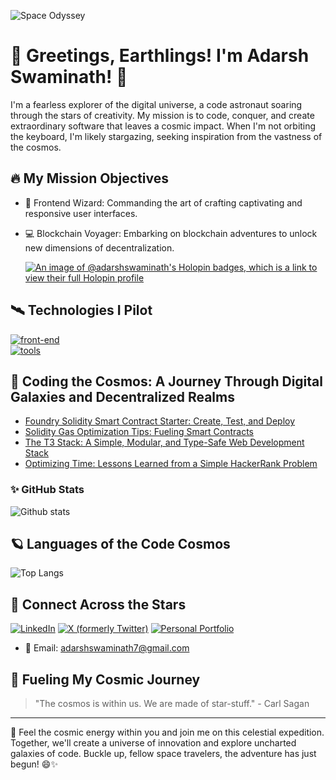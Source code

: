 <!-- Banner Image -->
![Space Odyssey](https://wallpapercave.com/wp/wp6657817.jpg)

<!-- Your Name and Introduction -->
# 🚀 Greetings, Earthlings! I'm Adarsh Swaminath! 👋

<!-- Your Bio -->
I'm a fearless explorer of the digital universe, a code astronaut soaring through the stars of creativity. My mission is to code, conquer, and create extraordinary software that leaves a cosmic impact. When I'm not orbiting the keyboard, I'm likely stargazing, seeking inspiration from the vastness of the cosmos.

<!-- Your Interests with Realistic Icons -->
## 🔥 My Mission Objectives

- 🚀 Frontend Wizard: Commanding the art of crafting captivating and responsive user interfaces.
- 💻 Blockchain Voyager: Embarking on blockchain adventures to unlock new dimensions of decentralization.

  [![An image of @adarshswaminath's Holopin badges, which is a link to view their full Holopin profile](https://holopin.me/adarshswaminath)](https://holopin.io/@adarshswaminath)


<!-- Technologies I Pilot -->
## 🛰️ Technologies I Pilot

[![front-end](https://skillicons.dev/icons?i=html,css,js,react,astro,tailwindcss,nextjs,prisma,python,solidity,bash,flask)](https://github.com/adarshswamianth) <br/>
[![tools](https://skillicons.dev/icons?i=vscode,git,github,ipfs,linux,netlify,vercel,vite)](https://github.com/adarshswamianth)


<!-- Mission Logs: Coding Adventures and Blockchain Explorations -->
## 🌌 Coding the Cosmos: A Journey Through Digital Galaxies and Decentralized Realms

<!-- Writeups -->
- [Foundry Solidity Smart Contract Starter: Create, Test, and Deploy](https://coinsbench.com/solidity-smartcontract-starter-create-test-and-deploy-with-foundry-1a0bc8f4f916)
- [Solidity Gas Optimization Tips: Fueling Smart Contracts](https://medium.com/coinsbench/solidity-gas-optimization-tips-52e62d4ce57d)
- [The T3 Stack: A Simple, Modular, and Type-Safe Web Development Stack](https://medium.com/stackademic/the-t3-stack-a-simple-modular-and-type-safe-web-development-stack-9f191c47f17e)
- [Optimizing Time: Lessons Learned from a Simple HackerRank Problem](https://medium.com/@adarshswaminath7/optimizing-time-lessons-learned-from-a-simple-hackerrank-problem-8a25cfc55aee)
<!-- Your GitHub Stats and Streak -->
### ✨ GitHub Stats

<div style="display: flex; align-items: flex-start; justify-content: space-between;">
<!--   <img src="https://github-readme-stats.vercel.app/api?username=adarshswaminath&theme=radical" alt="Adarsh's GitHub Stats" style="flex: 1; max-width: 50%;"> -->
  <img src="https://github-readme-stats.vercel.app/api?username=adarshswaminath&theme=midnight-purple&show_icons=true&hide_border=true&count_private=true" alt="Github stats"/>
<!--   <img src="https://github-readme-streak-stats.herokuapp.com/?user=adarshswaminath&theme=midnight-purple&hide_border=true" alt="Streaks"/> -->
</div>

<!-- Your Top Languages -->
## 🪐 Languages of the Code Cosmos
![Top Langs](https://github-readme-stats.vercel.app/api/top-langs/?username=adarshswaminath&theme=midnight-purple&show_icons=true&hide_border=true&layout=compact)

<!-- Your Social Media and Contact Info with Icons -->
## 🌟 Connect Across the Stars
[![LinkedIn](https://img.shields.io/badge/LinkedIn-Adarsh%20Swaminath-blue?style=flat-square&logo=linkedin&logoColor=white)](https://www.linkedin.com/in/adarshswaminath/)
[![X (formerly Twitter)](https://img.shields.io/badge/Twitter-@adarshs002-blue?style=flat-square&logo=twitter&logoColor=white)](https://twitter.com/adarshs002)
[![Personal Portfolio](https://img.shields.io/badge/Portfolio-adarshswaminath-orange?style=flat-square&logo=web&logoColor=white)](https://adarshswaminath.github.io/)


- 📧 Email: adarshswaminath7@gmail.com

<!-- Your Favorite Quote -->
## 🌟 Fueling My Cosmic Journey

> "The cosmos is within us. We are made of star-stuff." - Carl Sagan

<!-- Your Footer -->
---
🚀 Feel the cosmic energy within you and join me on this celestial expedition. Together, we'll create a universe of innovation and explore uncharted galaxies of code. Buckle up, fellow space travelers, the adventure has just begun! 😄✨

